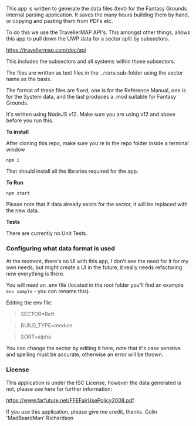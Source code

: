 This app is written to generate the data files (text) for the Fantasy Grounds internal parsing application.  It saves the many hours building them by hand, or copying and pasting them from PDFs etc.

To do this we use the TravellerMAP API's.  This amongst other things, allows this app to pull down the UWP data for a sector split by subsectors.

<https://travellermap.com/doc/api>

This includes the subsectors and all systems within those subsectors.

The files are written as text files in the `./data` sub-folder using the sector name as the basis.

The format of these files are fixed, one is for the Reference Manual, one is for the System data, and the last produces a .mod suitable for Fantasy Grounds.

It's written using NodeJS v12.  Make sure you are using v12 and above before you run this.

**To install**

After cloning this repo, make sure you're in the repo folder inside a terminal window

`npm i`

That should install all the libraries required for the app.

**To Run**

`npm start`

Please note that if data already exists for the sector, it will be replaced with the new data.

**Tests**

There are currently no Unit Tests.

### Configuring what data format is used

At the moment, there's no UI with this app, I don't see the need for it for my own needs, but might create a UI in the future, it really needs refactoring now everything is there.

You will need an .env file (located in the root folder you'll find an example `env sample` - you can rename this).

Editing the env file:

> SECTOR=Reft

> BUILD_TYPE=module

> SORT=alpha

You can change the sector by editing it here, note that it's case senstive and spelling must be accurate, otherwise an error will be thrown.

### License

This application is under the ISC License, however the data generated is not, please see here for further information:

<https://www.farfuture.net/FFEFairUsePolicy2008.pdf>

If you use this application, please give me credit, thanks.
Colin 'MadBeardMan' Richardson

